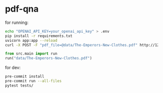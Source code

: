 # pdf-qna

for running:

```bash
echo "OPENAI_API_KEY=your_openai_api_key" > .env
pip install -r requirements.txt
uvicorn app:app --reload
curl -X POST -F "pdf_file=@data/The-Emperors-New-Clothes.pdf" http://127.0.0.1:8000/extract_text
```

```python
from src.main import run
run("data/The-Emperors-New-Clothes.pdf")
```

for dev:

```bash
pre-commit install
pre-commit run --all-files
pytest tests/
```
